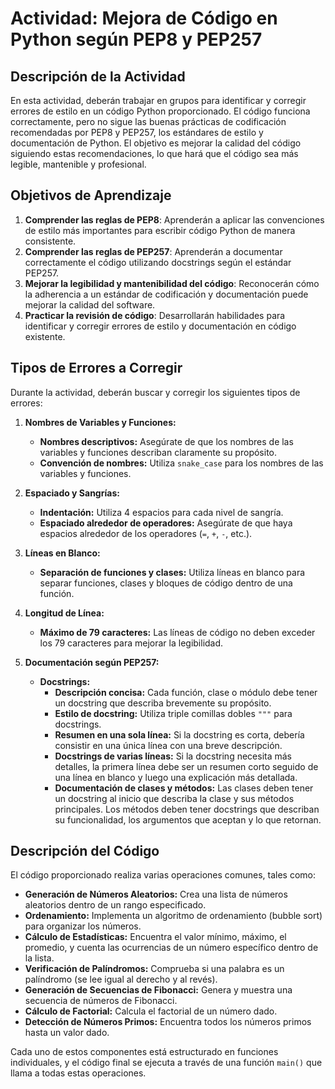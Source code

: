# Actividad: Mejora de Código en Python según PEP8 y PEP257

## Descripción de la Actividad

En esta actividad, deberán trabajar en grupos para identificar y corregir errores de estilo en un código Python proporcionado. El código funciona correctamente, pero no sigue las buenas prácticas de codificación recomendadas por PEP8 y PEP257, los estándares de estilo y documentación de Python. El objetivo es mejorar la calidad del código siguiendo estas recomendaciones, lo que hará que el código sea más legible, mantenible y profesional.

## Objetivos de Aprendizaje

1. **Comprender las reglas de PEP8**: Aprenderán a aplicar las convenciones de estilo más importantes para escribir código Python de manera consistente.
2. **Comprender las reglas de PEP257**: Aprenderán a documentar correctamente el código utilizando docstrings según el estándar PEP257.
3. **Mejorar la legibilidad y mantenibilidad del código**: Reconocerán cómo la adherencia a un estándar de codificación y documentación puede mejorar la calidad del software.
4. **Practicar la revisión de código**: Desarrollarán habilidades para identificar y corregir errores de estilo y documentación en código existente.

## Tipos de Errores a Corregir

Durante la actividad, deberán buscar y corregir los siguientes tipos de errores:

1. **Nombres de Variables y Funciones:**
   - **Nombres descriptivos:** Asegúrate de que los nombres de las variables y funciones describan claramente su propósito.
   - **Convención de nombres:** Utiliza `snake_case` para los nombres de las variables y funciones.

2. **Espaciado y Sangrías:**
   - **Indentación:** Utiliza 4 espacios para cada nivel de sangría.
   - **Espaciado alrededor de operadores:** Asegúrate de que haya espacios alrededor de los operadores (`=`, `+`, `-`, etc.).

3. **Líneas en Blanco:**
   - **Separación de funciones y clases:** Utiliza líneas en blanco para separar funciones, clases y bloques de código dentro de una función.

4. **Longitud de Línea:**
   - **Máximo de 79 caracteres:** Las líneas de código no deben exceder los 79 caracteres para mejorar la legibilidad.

5. **Documentación según PEP257:**
   - **Docstrings:** 
     - **Descripción concisa:** Cada función, clase o módulo debe tener un docstring que describa brevemente su propósito.
     - **Estilo de docstring:** Utiliza triple comillas dobles `"""` para docstrings.
     - **Resumen en una sola línea:** Si la docstring es corta, debería consistir en una única línea con una breve descripción.
     - **Docstrings de varias líneas:** Si la docstring necesita más detalles, la primera línea debe ser un resumen corto seguido de una línea en blanco y luego una explicación más detallada.
     - **Documentación de clases y métodos:** Las clases deben tener un docstring al inicio que describa la clase y sus métodos principales. Los métodos deben tener docstrings que describan su funcionalidad, los argumentos que aceptan y lo que retornan.

## Descripción del Código

El código proporcionado realiza varias operaciones comunes, tales como:

- **Generación de Números Aleatorios:** Crea una lista de números aleatorios dentro de un rango especificado.
- **Ordenamiento:** Implementa un algoritmo de ordenamiento (bubble sort) para organizar los números.
- **Cálculo de Estadísticas:** Encuentra el valor mínimo, máximo, el promedio, y cuenta las ocurrencias de un número específico dentro de la lista.
- **Verificación de Palíndromos:** Comprueba si una palabra es un palíndromo (se lee igual al derecho y al revés).
- **Generación de Secuencias de Fibonacci:** Genera y muestra una secuencia de números de Fibonacci.
- **Cálculo de Factorial:** Calcula el factorial de un número dado.
- **Detección de Números Primos:** Encuentra todos los números primos hasta un valor dado.

Cada uno de estos componentes está estructurado en funciones individuales, y el código final se ejecuta a través de una función `main()` que llama a todas estas operaciones.

